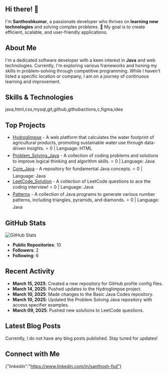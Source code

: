 
## Hi there! 👋

I'm **Santhoshkumar**, a passionate developer who thrives on **learning new technologies** and solving complex problems. 🚀 My goal is to create efficient, scalable, and user-friendly applications.

## About Me

I'm a dedicated software developer with a keen interest in **Java** and web technologies. Currently, I'm exploring various frameworks and honing my skills in problem-solving through competitive programming. While I haven't listed a specific location or company, I am on a journey of continuous learning and improvement.

## Skills & Technologies

java,html,css,mysql,git,github,githubactions,c,figma,idea

## Top Projects

- [Hydroglimpse](https://github.com/SANTHOSHKUMAR-SK7/Hydroglimpse) - A web platform that calculates the water footprint of agricultural products, promoting sustainable water use through data-driven insights. ⭐️ 0 | Language: HTML
- [Problem_Solving_Java](https://github.com/SANTHOSHKUMAR-SK7/Problem_Solving_Java) - A collection of coding problems and solutions to improve logical thinking and algorithm skills. ⭐️ 0 | Language: Java
- [Core_Java](https://github.com/SANTHOSHKUMAR-SK7/Core_Java) - A repository for fundamental Java concepts. ⭐️ 0 | Language: Java
- [LeetCode_Solution](https://github.com/SANTHOSHKUMAR-SK7/LeetCode_Solution) - A collection of LeetCode questions to ace the coding interview! ⭐️ 0 | Language: Java
- [Patterns](https://github.com/SANTHOSHKUMAR-SK7/Patterns) - A collection of Java programs to generate various number patterns, including triangles, pyramids, and diamonds. ⭐️ 0 | Language: Java

## GitHub Stats

![GitHub Stats](https://github-readme-stats.vercel.app/api?username=SANTHOSHKUMAR-SK7&show_icons=true&theme=radical)

- **Public Repositories**: 10
- **Followers**: 2
- **Following**: 6

## Recent Activity

- **March 15, 2025**: Created a new repository for GitHub profile config files.
- **March 14, 2025**: Pushed updates to the Hydroglimpse project.
- **March 10, 2025**: Made changes to the Basic Java Codes repository.
- **March 10, 2025**: Updated the Problem Solving Java repository with access specifier examples.
- **March 09, 2025**: Pushed new solutions to LeetCode questions.

## Latest Blog Posts

Currently, I do not have any blog posts published. Stay tuned for updates!

## Connect with Me

{"linkedin":"https://www.linkedin.com/in/santhosh-fsd"}
